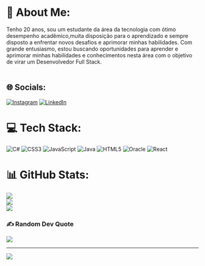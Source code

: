 # 💫 About Me:
Tenho 20 anos, sou um estudante da área da tecnologia com ótimo desempenho acadêmico,muita disposição para o aprendizado e sempre disposto a enfrentar novos desafios e aprimorar minhas habilidades. Com grande entusiasmo, estou buscando oportunidades para aprender e aprimorar minhas habilidades e conhecimentos nesta área com o objetivo de virar um Desenvolvedor Full Stack.<br><br>

## 🌐 Socials:
[![Instagram](https://img.shields.io/badge/Instagram-%23E4405F.svg?logo=Instagram&logoColor=white)](https://instagram.com/fy_igor) [![LinkedIn](https://img.shields.io/badge/LinkedIn-%230077B5.svg?logo=linkedin&logoColor=white)](https://linkedin.com/in/igorrosa-ramalho) 

# 💻 Tech Stack:
![C#](https://img.shields.io/badge/c%23-%23239120.svg?style=for-the-badge&logo=c-sharp&logoColor=white) ![CSS3](https://img.shields.io/badge/css3-%231572B6.svg?style=for-the-badge&logo=css3&logoColor=white) ![JavaScript](https://img.shields.io/badge/javascript-%23323330.svg?style=for-the-badge&logo=javascript&logoColor=%23F7DF1E) ![Java](https://img.shields.io/badge/java-%23ED8B00.svg?style=for-the-badge&logo=openjdk&logoColor=white) ![HTML5](https://img.shields.io/badge/html5-%23E34F26.svg?style=for-the-badge&logo=html5&logoColor=white) ![Oracle](https://img.shields.io/badge/Oracle-F80000?style=for-the-badge&logo=oracle&logoColor=white) ![React](https://img.shields.io/badge/react-%2320232a.svg?style=for-the-badge&logo=react&logoColor=%2361DAFB)
# 📊 GitHub Stats:
![](https://github-readme-stats.vercel.app/api?username=igorRRamalho&theme=radical&hide_border=false&include_all_commits=false&count_private=false)<br/>
![](https://github-readme-streak-stats.herokuapp.com/?user=igorRRamalho&theme=radical&hide_border=false)<br/>
![](https://github-readme-stats.vercel.app/api/top-langs/?username=igorRRamalho&theme=radical&hide_border=false&include_all_commits=false&count_private=false&layout=compact)

### ✍️ Random Dev Quote
![](https://quotes-github-readme.vercel.app/api?type=horizontal&theme=radical)

---
[![](https://visitcount.itsvg.in/api?id=igorRRamalho&icon=9&color=10)](https://visitcount.itsvg.in)

<!-- Proudly created with GPRM ( https://gprm.itsvg.in ) -->
